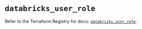 # `databricks_user_role`

Refer to the Terraform Registry for docs: [`databricks_user_role`](https://registry.terraform.io/providers/databricks/databricks/1.54.0/docs/resources/user_role).
